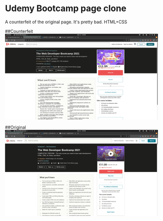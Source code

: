 # Udemy Bootcamp page clone
A counterfeit of the original page.
It's pretty bad. HTML+CSS

##Counterfeit
![Counterfeit](counterfeit.png)

##Original
![Original](original.png)
